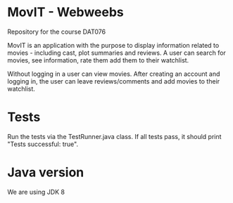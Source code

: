 # MovIT - Webweebs
Repository for the course DAT076

MovIT  is  an  application  with  the  purpose  to  display  information  related  to movies  -  including  cast,  plot  summaries  and  reviews. A user can search for movies, see information, rate them add them to their watchlist. 

Without logging in a user can view movies. After creating an account and logging in, the user can leave reviews/comments and add movies to their watchlist. 

# Tests
Run the tests via the TestRunner.java class. If all tests pass, it should print "Tests successful: true".

# Java version
We are using JDK 8
